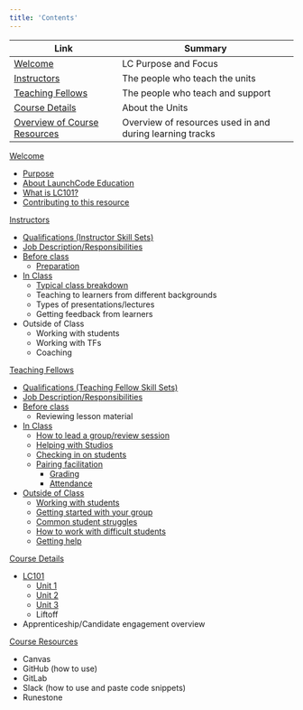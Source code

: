 ```yaml
---
title: 'Contents'
---
```


Link | Summary
|------------|-------------|
[Welcome](./welcome/) | LC Purpose and Focus
[Instructors](./instructors)  | The people who teach the units
[Teaching Fellows](./teaching-fellows) | The people who teach and support
[Course Details](./courses/) | About the Units
[Overview of Course Resources](./resources) | Overview of resources used in and during learning tracks

[Welcome](./welcome/)
- [Purpose](./welcome/purpose)
- [About LaunchCode Education](./welcome/about-education)
- [What is LC101?](./courses/lc101)
- [Contributing to this resource](./welcome/contribution)

[Instructors](../course-staff-guide/instructors)
- [Qualifications (Instructor Skill Sets)](../course-staff-guide/instructors/qualifications)
- [Job Description/Responsibilities](../course-staff-guide/instructors/job-description)
- [Before class](../course-staff-guide/instructors/pre-class-prep)
    - [Preparation](../course-staff-guide/instructors/pre-class-prep/#Best-ways-to-Prepare-for-class)
- [In Class](../course-staff-guide/instructors/in-class)
    - [Typical class breakdown](../course-staff-guide/instructors/in-class/#typical-class-breakdown)
    - Teaching to learners from different backgrounds
    - Types of presentations/lectures
    - Getting feedback from learners
- Outside of Class
    - Working with students
    - Working with TFs
    - Coaching

[Teaching Fellows](../course-staff-guide/teaching-fellows)
- [Qualifications (Teaching Fellow Skill Sets)](../course-staff-guide/teaching-fellows/qualifications)
- [Job Description/Responsibilities](../course-staff-guide/teaching-fellows/job-description) 
- [Before class](../course-staff-guide/teaching-fellows)
    - Reviewing lesson material
- [In Class](../course-staff-guide/teaching-fellows/in-class)
    - [How to lead a group/review session](../course-staff-guide/teaching-fellows/in-class)
    - [Helping with Studios](../course-staff-guide/teaching-fellows/in-class)
    - [Checking in on students](../course-staff-guide/teaching-fellows/in-class)
    - [Pairing facilitation](../course-staff-guide/teaching-fellows/in-class)
        - [Grading](../course-staff-guide/teaching-fellows/in-class)
        - [Attendance](../course-staff-guide/teaching-fellows/in-class)
- [Outside of Class](../course-staff-guide/teaching-fellows/out-of-class)
    - [Working with students](../course-staff-guide/teaching-fellows/out-of-class)
    - [Getting started with your group](../course-staff-guide/teaching-fellows/out-of-class)
    - [Common student struggles](../course-staff-guide/teaching-fellows/out-of-class)
    - [How to work with difficult students](../course-staff-guide/teaching-fellows/out-of-class)
    - [Getting help](../course-staff-guide/teaching-fellows/out-of-class)

[Course Details](../course-staff-guide/courses/)
- [LC101](../course-staff-guide/courses/lc101)
    - [Unit 1](../course-staff-guide/courses/units)
    - [Unit 2](../course-staff-guide/courses/units/#unit-2)
    - [Unit 3](../course-staff-guide/courses/units/#unit-3)
    - Liftoff
- Apprenticeship/Candidate engagement overview

[Course Resources](../course-staff-guide/resources)
- Canvas
- GitHub (how to use)
- GitLab
- Slack (how to use and paste code snippets)
- Runestone
 
